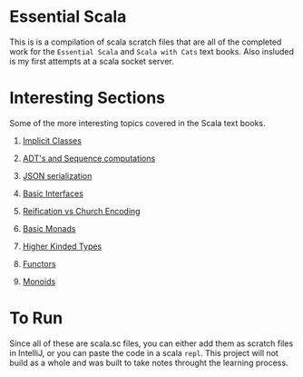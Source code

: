 # Essential Scala

This is is a compilation of scala scratch files that are all of the completed work for the `Essential Scala` and `Scala with Cats` text books. Also insluded is my first attempts at a scala socket server.

# Interesting Sections
Some of the more interesting topics covered in the Scala text books.
1. [Implicit Classes](https://github.com/Coutlaw/EssentialScala/blob/master/essentialScala/Ch7.3.sc)
2. [ADT's and Sequence computations](https://github.com/Coutlaw/EssentialScala/blob/master/essentialScala/recursionADT'sSequenceComp.sc)
3. [JSON serialization](https://github.com/Coutlaw/EssentialScala/blob/master/essentialScala/JSONSerialisation.sc)
4. [Basic Interfaces](https://github.com/Coutlaw/EssentialScala/blob/master/scalaWithCats/Ch1.1.sc)

5. [Reification vs Church Encoding](https://github.com/Coutlaw/EssentialScala/blob/master/scalaWithCats/calculator.sc)
6. [Basic Monads](https://github.com/Coutlaw/EssentialScala/blob/master/scalaWithCats/Ch4.sc)
7. [Higher Kinded Types](https://github.com/Coutlaw/EssentialScala/blob/master/scalaWithCats/Ch4.2.sc)
8. [Functors](https://github.com/Coutlaw/EssentialScala/blob/master/scalaWithCats/Ch3.0.sc)
9. [Monoids](https://github.com/Coutlaw/EssentialScala/blob/master/scalaWithCats/Ch2.2.sc)

# To Run
Since all of these are scala.sc files, you can either add them as scratch files in IntelliJ, or you can paste the code in a scala `repl`. This project will not build as a whole and was built to take notes throught the learning process.
